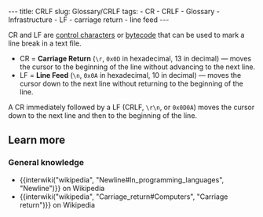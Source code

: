 --- title: CRLF slug: Glossary/CRLF tags: - CR - CRLF - Glossary - Infrastructure - LF - carriage return - line feed ---

CR and LF are [control characters](https://en.wikipedia.org/wiki/Control_character) or [bytecode](https://en.wikipedia.org/wiki/Bytecode) that can be used to mark a line break in a text file.

-   CR = **Carriage Return** (`\r`, `0x0D` in hexadecimal, 13 in decimal) — moves the cursor to the beginning of the line without advancing to the next line.
-   LF = **Line Feed** (`\n`, `0x0A` in hexadecimal, 10 in decimal) — moves the cursor down to the next line without returning to the beginning of the line.

A CR immediately followed by a LF (CRLF, `\r\n`, or `0x0D0A`) moves the cursor down to the next line and then to the beginning of the line.

Learn more
----------

### General knowledge

-   {{interwiki("wikipedia", "Newline\#In\_programming\_languages", "Newline")}} on Wikipedia
-   {{interwiki("wikipedia", "Carriage\_return\#Computers", "Carriage return")}} on Wikipedia
